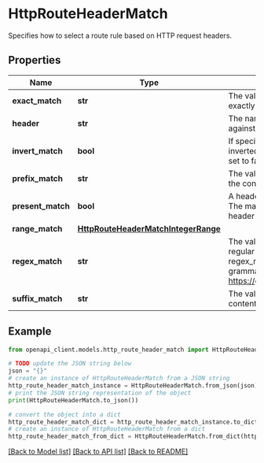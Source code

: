 # HttpRouteHeaderMatch

Specifies how to select a route rule based on HTTP request headers.

## Properties

Name | Type | Description | Notes
------------ | ------------- | ------------- | -------------
**exact_match** | **str** | The value of the header should match exactly the content of exact_match. | [optional] 
**header** | **str** | The name of the HTTP header to match against. | [optional] 
**invert_match** | **bool** | If specified, the match result will be inverted before checking. Default value is set to false. | [optional] 
**prefix_match** | **str** | The value of the header must start with the contents of prefix_match. | [optional] 
**present_match** | **bool** | A header with header_name must exist. The match takes place whether or not the header has a value. | [optional] 
**range_match** | [**HttpRouteHeaderMatchIntegerRange**](HttpRouteHeaderMatchIntegerRange.md) |  | [optional] 
**regex_match** | **str** | The value of the header must match the regular expression specified in regex_match. For regular expression grammar, please see: https://github.com/google/re2/wiki/Syntax | [optional] 
**suffix_match** | **str** | The value of the header must end with the contents of suffix_match. | [optional] 

## Example

```python
from openapi_client.models.http_route_header_match import HttpRouteHeaderMatch

# TODO update the JSON string below
json = "{}"
# create an instance of HttpRouteHeaderMatch from a JSON string
http_route_header_match_instance = HttpRouteHeaderMatch.from_json(json)
# print the JSON string representation of the object
print(HttpRouteHeaderMatch.to_json())

# convert the object into a dict
http_route_header_match_dict = http_route_header_match_instance.to_dict()
# create an instance of HttpRouteHeaderMatch from a dict
http_route_header_match_from_dict = HttpRouteHeaderMatch.from_dict(http_route_header_match_dict)
```
[[Back to Model list]](../README.md#documentation-for-models) [[Back to API list]](../README.md#documentation-for-api-endpoints) [[Back to README]](../README.md)


